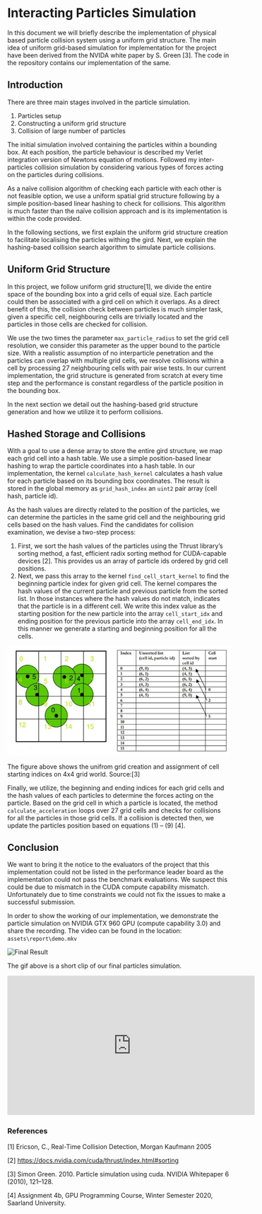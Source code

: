 # Interacting Particles Simulation
In this document we will briefly describe the implementation of physical based particle collision system using a uniform grid structure. The main idea of uniform grid-based simulation for implementation for the project have been derived from the NVIDA white paper by S. Green [3]. The code in the repository contains our implementation of the same.

## Introduction
There are three main stages involved in the particle simulation.
1.	Particles setup
2.	Constructing a uniform grid structure
3.	Collision of large number of particles

The initial simulation involved containing the particles within a bounding box. At each position, the particle behaviour is described my Verlet integration version of Newtons equation of motions. Followed my inter-particles collision simulation by considering various types of forces acting on the particles during collisions. 

As a naïve collision algorithm of checking each particle with each other is not feasible option, we use a uniform spatial grid structure following by a simple position-based linear hashing to check for collisions. This algorithm is much faster than the naïve collision approach and is its implementation is within the code provided.

In the following sections, we first explain the uniform grid structure creation to facilitate localising the particles withing the gird. Next, we explain the hashing-based collision search algorithm to simulate particle collisions.

## Uniform Grid Structure

In this project, we follow uniform grid structure[1], we divide the entire space of the bounding box into a grid cells of equal size. Each particle could then be associated with a gird cell on which it overlaps.  As a direct benefit of this, the collision check between particles is much simpler task, given a specific cell, neighbouring cells are trivially located and the particles in those cells are checked for collision.

We use the two times the parameter `max_particle_radius` to set the grid cell resolution, we consider this parameter as the upper bound to the particle size. With a realistic assumption of no interparticle penetration and the particles can overlap with multiple grid cells, we resolve collisions within a cell by processing 27 neighbouring cells with pair wise tests. In our current implementation, the grid structure is generated from scratch at every time step and the performance is constant regardless of the particle position in the bounding box. 

In the next section we detail out the hashing-based grid structure generation and how we utilize it to perform collisions.

## Hashed Storage and Collisions
With a goal to use a dense array to store the entire gird structure, we map each grid cell into a hash table. We use a simple position-based linear hashing to wrap the particle coordinates into a hash table. In our implementation, the kernel `calculate_hash_kernel` calculates a hash value for each particle based on its bounding box coordinates. The result is stored in the global memory as `grid_hash_index` an `uint2` pair array (cell hash, particle id).

As the hash values are directly related to the position of the particles, we can determine the particles in the same grid cell and the neighbouring grid cells based on the hash values. Find the candidates for collision examination, we devise a two-step process:
1.	First, we sort the hash values of the particles using the Thrust library’s sorting method, a fast, efficient radix sorting method for CUDA-capable devices [2]. This provides us an array of particle ids ordered by grid cell positions.
2.	Next, we pass this array to the kernel `find_cell_start_kernel` to find the beginning particle index for given grid cell. The kernel compares the hash values of the current particle and previous particle from the sorted list. In those instances where the hash values do not match, indicates that the particle is in a different cell. We write this index value as the starting position for the new particle into the array `cell_start_idx` and ending position for the previous particle into the array `cell_end_idx`. In this manner we generate a starting and beginning position for all the cells.

![Figure 1](report/UniformGrid_Sort.jpg)

The figure above shows the unifrom grid creation and assignment of cell starting indices on 4x4 grid world. Source:[3]

Finally, we utilize, the beginning and ending indices for each grid cells and the hash values of each particles to determine the forces acting on the particle. Based on the grid cell in which a particle is located, the method `calculate_acceleration` loops over 27 grid cells and checks for collisions for all the particles in those grid cells. If a collision is detected then, we update the particles position based on equations (1) – (9) [4].


## Conclusion
We want to bring it the notice to the evaluators of the project that this implementation could not be listed in the performance leader board as the implementation could not pass the benchmark evaluations. We suspect this could be due to mismatch in the CUDA compute capability mismatch. Unfortunately due to time constraints we could not fix the issues to make a successful submission.

In order to show the working of our implementation, we demonstrate the particle simulation on NVIDIA GTX 960 GPU (compute capability 3.0) and share the recording. The video can be found in the location: `assets\report\demo.mkv`


![Final Result](report/final.gif)

The gif above is a short clip of our final particles simulation. 
<p>
<iframe width="560" height="315" src="https://www.youtube.com/embed/2dWDSQVpvF8" title="YouTube video player" frameborder="0" allow="accelerometer; autoplay; clipboard-write; encrypted-media; gyroscope; picture-in-picture" allowfullscreen></iframe>
</p>

### References
[1] Ericson, C., Real-Time Collision Detection, Morgan Kaufmann 2005

[2] https://docs.nvidia.com/cuda/thrust/index.html#sorting

[3] Simon Green. 2010. Particle simulation using cuda. NVIDIA Whitepaper 6 (2010), 121–128.

[4] Assignment 4b, GPU Programming Course, Winter Semester 2020, Saarland University.

